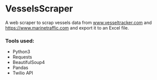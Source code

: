 # VesselsScraper

A web scraper to scrap vessels data from www.vesseltracker.com and https://www.marinetraffic.com and export it to an Excel file.

### Tools used:
- Python3
- Requests
- BeautifulSoup4
- Pandas
- Twilio API
